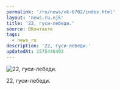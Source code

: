 ```yaml
---
permalink: '/ru/news/vk-6702/index.html'
layout: 'news.ru.njk'
title: '22, гуси-лебеди.'
source: ВКонтакте
tags:
  - news_ru
description: '22, гуси-лебеди.'
updatedAt: 1575446493
---
```

![22, гуси-лебеди.](https://sun9-41.userapi.com/impg/c858528/v858528108/716bd/YiXa1t9HJHQ.jpg?size=810x1080&quality=96&proxy=1&sign=15eca5db38108dc8f5562a535ea9194b&c_uniq_tag=mGScXXXFxQ8lnnuhBzTML5yHtT00LGD443RLJoF0lSM&type=album)

22, гуси-лебеди.
